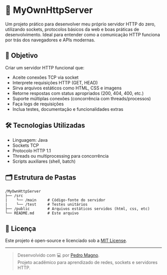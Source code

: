 # 🚀 MyOwnHttpServer

Um projeto prático para desenvolver meu próprio servidor HTTP do zero, utilizando sockets, protocolos básicos da web e boas práticas de desenvolvimento. Ideal para entender como a comunicação HTTP funciona por trás dos navegadores e APIs modernas.

## 📌 Objetivo

Criar um servidor HTTP funcional que:
- Aceite conexões TCP via socket
- Interprete requisições HTTP (GET, HEAD)
- Sirva arquivos estáticos como HTML, CSS e imagens
- Retorne respostas com status apropriados (200, 404, 400, etc.)
- Suporte múltiplas conexões (concorrência com threads/processos)
- Faça logs de requisições
- Inclua testes, documentação e funcionalidades extras

## 🛠️ Tecnologias Utilizadas

- Linguagem: Java
- Sockets TCP
- Protocolo HTTP 1.1
- Threads ou multiprocessing para concorrência
- Scripts auxiliares (shell, batch)

## 🗂️ Estrutura de Pastas

```
/MyOwnHttpServer
├── /src          
|    └── /main     # Código-fonte do servidor
|    └── /test     # Testes unitários
├── /public        # Arquivos estáticos servidos (html, css, etc)
└── README.md      # Este arquivo
```

## 📄 Licença

Este projeto é open-source e licenciado sob a [MIT License](LICENSE).

---

> Desenvolvido com 💻 por [Pedro Magno](https://github.com/pedromagno11).  
> Projeto acadêmico para aprendizado de redes, sockets e servidores HTTP.